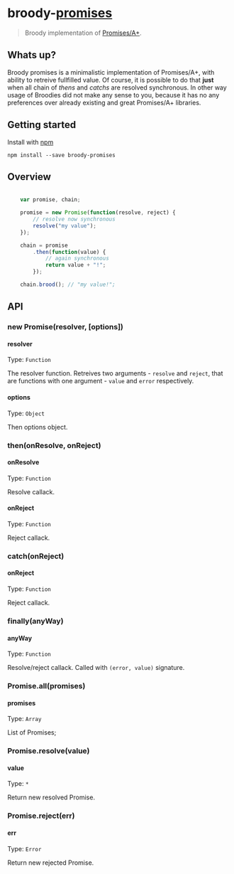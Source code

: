 # broody-[promises](http://promises-aplus.github.io/promises-spec/)

> Broody implementation of [Promises/A+](http://promises-aplus.github.io/promises-spec/).

## Whats up?

Broody promises is a minimalistic implementation of Promises/A+, with ability to retreive fullfilled value.
Of course, it is possible to do that **just** when all chain of *thens* and *catchs* are resolved synchronous.
In other way usage of Broodies did not make any sense to you, because it has no any preferences over already existing and great Promises/A+ libraries.

## Getting started

Install with [npm](https://npmjs.org/package/broody-promises)

```
npm install --save broody-promises
```

## Overview

```js
	
	var promise, chain;

	promise = new Promise(function(resolve, reject) {
		// resolve now synchronous
		resolve("my value");
	});

	chain = promise
		.then(function(value) {
			// again synchronous
			return value + "!";
		});

	chain.brood(); // "my value!";

```

## API

### new Promise(resolver, [options])

#### resolver

Type: `Function`

The resolver function. Retreives two arguments - `resolve` and `reject`, that are functions with one argument - `value` and `error` respectively.

#### options

Type: `Object`

Then options object.

### then(onResolve, onReject)

#### onResolve

Type: `Function`

Resolve callack.

#### onReject

Type: `Function`

Reject callack.

### catch(onReject)

#### onReject

Type: `Function`

Reject callack.

### finally(anyWay)

#### anyWay

Type: `Function`

Resolve/reject callack. Called with `(error, value)` signature.

### Promise.all(promises)

#### promises

Type: `Array`

List of Promises;

### Promise.resolve(value)

#### value

Type: `*`

Return new resolved Promise.

### Promise.reject(err)

#### err

Type: `Error`

Return new rejected Promise.



